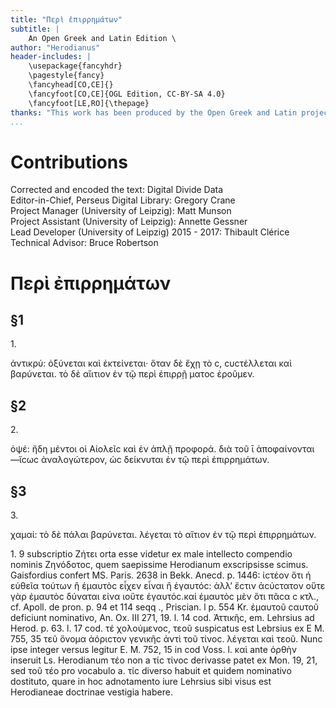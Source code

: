 ```yaml
---
title: "Περὶ ἐπιρρημάτων"
subtitle: |
	An Open Greek and Latin Edition \ 
author: "Herodianus"
header-includes: | 
	\usepackage{fancyhdr}
	\pagestyle{fancy}
	\fancyhead[CO,CE]{}
	\fancyfoot[CO,CE]{OGL Edition, CC-BY-SA 4.0}
	\fancyfoot[LE,RO]{\thepage}
thanks: "This work has been produced by the Open Greek and Latin project through the help of volunteers. See contributions for details."
...
```


# Contributions  

Corrected and encoded the text: Digital Divide Data  
 Editor-in-Chief, Perseus Digital Library: Gregory Crane  
 Project Manager (University of Leipzig): Matt Munson  
 Project Assistant (University of Leipzig): Annette Gessner  
 Lead Developer (University of Leipzig) 2015 - 2017: Thibault Clérice  
 Technical Advisor: Bruce Robertson  

# Περὶ ἐπιρρημάτων  

## §1  

<head>1.</head>

 <p source="Π. Pros. Ε 100">ἀντικρύ: ὀξύνεται καὶ ἐκτείνεται· ὅταν δὲ ἔχῃ
τὸ ϲ, ϲυϲτέλλεται καὶ βαρύνεται. τὸ δὲ αἴιτιον ἐν τῷ περὶ ἐπιρρῇ ματοϲ
<lb n="25"/> ἐροῦμεν.</p>  

## §2  

<head>2.</head>

 <p source="Mon. 26, 10">ὀψέ: ἤδη μέντοι οἱ Αἰολεῖϲ καὶ ἐν ἁπλῇ προφορά.
διὰ τοῦ ῑ ἀποφαίνονται —ἴϲωϲ ἀναλογώτερον, ὡϲ δείκνυται ἐν τῷ
περὶ ἐπιρρημάτων.</p>  

## §3  

<head>3.</head>

 <lb n="30"/> <p source="Mon. 27, 3">χαμαί: τὸ δὲ πάλαι βαρύνεται. λέγεται τὸ αἴτιον ἐν
τῷ περὶ ἐπιρρημάτων.</p>
<note type="footnote">1. 9 subscriptio Ζήτει orta esse videtur ex male intellecto compendio nominis
Ζηνόδοτοϲ, quem saepissime Herodianum exscripsisse scimus. Gaisfordius confert
MS. Paris. 2638 in Bekk. Anecd. p. 1446: ἰϲτέον ὅτι ή εὐθεῖα τούτων ἢ
ἐμαυτὸϲ εἶχεν εἶναι ἢ ἐγαυτόϲ: ἀλλ’ ἔϲτιν ἀϲύϲτατον οὕτε γὰρ ἐμαυτὸϲ δύναται
εἰνα ιοὔτε ἐγαυτόϲ.καί ἐμαυτὸϲ μὲν ὅτι πᾶϲα ϲ κτλ., cf. Apoll. de pron. p. 94 et 114
seqq ., Priscian. l p. 554 Κr. ἐμαυτοῦ ϲαυτοῦ deficiunt nominativo, An. Ox. III
271, 19. l. 14 cod. Ἀττικῆϲ, em. Lehrsius ad Herod. p. 63. l. 17 cod. τέ
χολούμενοϲ, τεοῦ suspicatus est Lebrsius ex E M. 755, 35 τεῦ ὄνομα ἀόριϲτον
γενικῆϲ ἀντὶ τοῦ τίνοϲ. λέγεται καὶ τεοῦ. Nunc ipse integer versus legitur E.
M. 752, 15 in cod Voss. l. καὶ ante ὀρθὴν inseruit Ls. Herodianum τέο
non a τίϲ τίνοϲ derivasse patet ex Mon. 19, 21, sed τοῦ τέο pro vocabulo a.
τίϲ diverso habuit et quidem nominativo dostituto, quare in hoc adnotamento iure
Lehrsius sibi visus est Herodianeae doctrinae vestigia habere.</note>  

